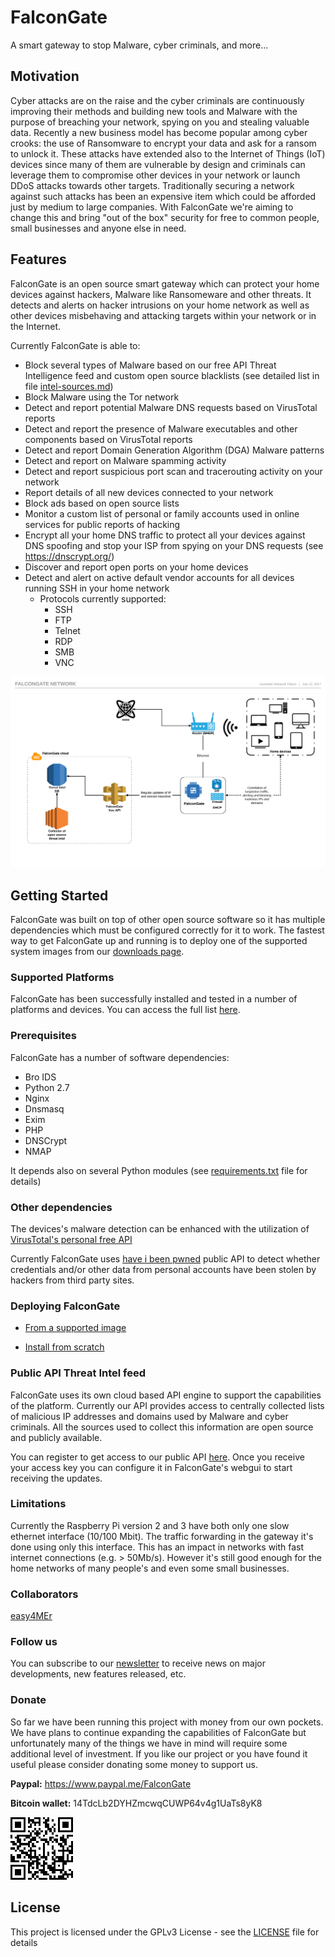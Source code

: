 # FalconGate

A smart gateway to stop Malware, cyber criminals, and more...

## Motivation

Cyber attacks are on the raise and the cyber criminals are continuously improving their methods and building new tools and Malware with the purpose of breaching your network, spying on you and stealing valuable data. Recently a new business model has become popular among cyber crooks: the use of Ransomware to encrypt your data and ask for a ransom to unlock it. These attacks have extended also to the Internet of Things (IoT) devices since many of them are vulnerable by design and criminals can leverage them to compromise other devices in your network or launch DDoS attacks towards other targets. Traditionally securing a network against such attacks has been an expensive item which could be afforded just by medium to large companies. With FalconGate we're aiming to change this and bring "out of the box" security for free to common people, small businesses and anyone else in need.

## Features

FalconGate is an open source smart gateway which can protect your home devices against hackers, Malware like Ransomeware and other threats. It detects and alerts on hacker intrusions on your home network as well as other devices misbehaving and attacking targets within your network or in the Internet.

Currently FalconGate is able to:

- Block several types of Malware based on our free API Threat Intelligence feed and custom open source blacklists (see detailed list in file [intel-sources.md](intel-sources.md))
- Block Malware using the Tor network
- Detect and report potential Malware DNS requests based on VirusTotal reports
- Detect and report the presence of Malware executables and other components based on VirusTotal reports
- Detect and report Domain Generation Algorithm (DGA) Malware patterns
- Detect and report on Malware spamming activity
- Detect and report suspicious port scan and tracerouting activity on your network
- Report details of all new devices connected to your network
- Block ads based on open source lists
- Monitor a custom list of personal or family accounts used in online services for public reports of hacking
- Encrypt all your home DNS traffic to protect all your devices against DNS spoofing and stop your ISP from spying on your DNS requests (see https://dnscrypt.org/)
- Discover and report open ports on your home devices
- Detect and alert on active default vendor accounts for all devices running SSH in your home network
  - Protocols currently supported:
    - SSH
    - FTP
    - Telnet
    - RDP
    - SMB
    - VNC

![alt tag](https://github.com/A3sal0n/FalconGate/blob/master/html/images/FalconGate_Network.png)

## Getting Started

FalconGate was built on top of other open source software so it has multiple dependencies which must be configured correctly for it to work. The fastest way to get FalconGate up and running is to deploy one of the supported system images from our [downloads page](https://github.com/A3sal0n/FalconGate/wiki/Downloads).

### Supported Platforms

FalconGate has been successfully installed and tested in a number of platforms and devices. You can access the full list [here](https://github.com/A3sal0n/FalconGate/wiki/Tested-platforms-and-devices).


### Prerequisites

FalconGate has a number of software dependencies:

- Bro IDS
- Python 2.7
- Nginx
- Dnsmasq
- Exim
- PHP
- DNSCrypt
- NMAP

It depends also on several Python modules (see [requirements.txt](requirements.txt) file for details)

### Other dependencies

The devices's malware detection can be enhanced with the utilization of [VirusTotal's personal free API](https://www.virustotal.com/en/documentation/public-api/)

Currently FalconGate uses [have i been pwned](https://haveibeenpwned.com/API/v2) public API to detect whether credentials and/or other data from personal accounts have been stolen by hackers from third party sites.

### Deploying FalconGate

- [From a supported image](https://github.com/A3sal0n/FalconGate/wiki/Deploy-from-image)

- [Install from scratch](https://github.com/A3sal0n/FalconGate/wiki/Install-from-source)

### Public API Threat Intel feed

FalconGate uses its own cloud based API engine to support the capabilities of the platform. Currently our API provides access to centrally collected lists of malicious IP addresses and domains used by Malware and cyber criminals. All the sources used to collect this information are open source and publicly available.

You can register to get access to our public API [here](http://eepurl.com/cHtpQj). Once you receive your access key you can configure it in FalconGate's webgui to start receiving the updates.

### Limitations

Currently the Raspberry Pi version 2 and 3 have both only one slow ethernet interface (10/100 Mbit). The traffic forwarding in the gateway it's done using only this interface. This has an impact in networks with fast internet connections (e.g. > 50Mb/s). However it's still good enough for the home networks of many people's  and even some small businesses. 

### Collaborators
[easy4MEr](https://github.com/easy4MEr)

### Follow us

You can subscribe to our [newsletter](http://eepurl.com/cvwEYj) to receive news on major developments, new features released, etc.

### Donate

So far we have been running this project with money from our own pockets. We have plans to continue expanding the capabilities of FalconGate but unfortunately many of the things we have in mind will require some additional level of investment. If you like our project or you have found it useful please consider donating some money to support us.

**Paypal:** https://www.paypal.me/FalconGate

**Bitcoin wallet:** 14TdcLb2DYHZmcwqCUWP64v4g1UaTs8yK8

![alt tag](https://github.com/A3sal0n/FalconGate/blob/master/html/images/bitcoin_wallet.png)

## License

This project is licensed under the GPLv3 License - see the [LICENSE](LICENSE) file for details


